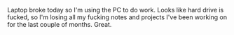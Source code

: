 Laptop broke today so I'm using the PC to do work.
Looks like hard drive is fucked, so I'm losing all my fucking notes and projects I've been working on for the last couple of months. Great.
